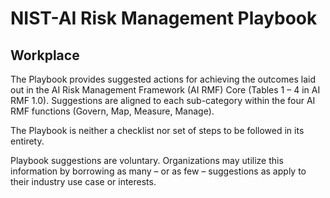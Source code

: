 # NIST-AI Risk Management Playbook

## Workplace
The Playbook provides suggested actions for achieving the outcomes laid out in the AI Risk Management Framework (AI RMF) Core (Tables 1 – 4 in AI RMF 1.0). Suggestions are aligned to each sub-category within the four AI RMF functions (Govern, Map, Measure, Manage).

The Playbook is neither a checklist nor set of steps to be followed in its entirety.

Playbook suggestions are voluntary. Organizations may utilize this information by borrowing as many – or as few – suggestions as apply to their industry use case or interests.
